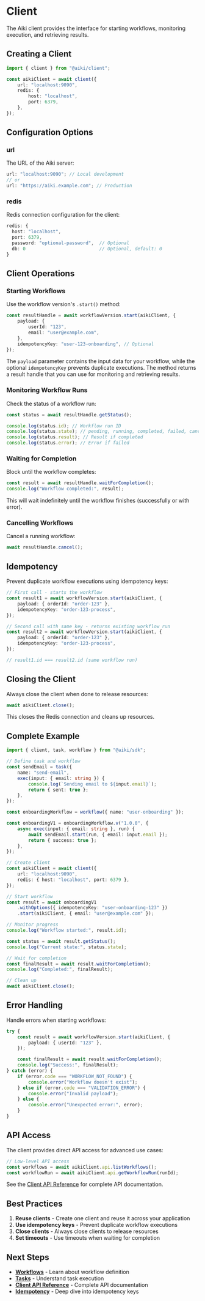 # Client

The Aiki client provides the interface for starting workflows, monitoring execution, and retrieving results.

## Creating a Client

```typescript
import { client } from "@aiki/client";

const aikiClient = await client({
	url: "localhost:9090",
	redis: {
		host: "localhost",
		port: 6379,
	},
});
```

## Configuration Options

### url

The URL of the Aiki server:

```typescript
url: "localhost:9090"; // Local development
// or
url: "https://aiki.example.com"; // Production
```

### redis

Redis connection configuration for the client:

```typescript
redis: {
  host: "localhost",
  port: 6379,
  password: "optional-password",  // Optional
  db: 0                           // Optional, default: 0
}
```

## Client Operations

### Starting Workflows

Use the workflow version's `.start()` method:

```typescript
const resultHandle = await workflowVersion.start(aikiClient, {
	payload: {
		userId: "123",
		email: "user@example.com",
	},
	idempotencyKey: "user-123-onboarding", // Optional
});
```

The `payload` parameter contains the input data for your workflow, while the optional `idempotencyKey` prevents
duplicate executions. The method returns a result handle that you can use for monitoring and retrieving results.

### Monitoring Workflow Runs

Check the status of a workflow run:

```typescript
const status = await resultHandle.getStatus();

console.log(status.id); // Workflow run ID
console.log(status.state); // pending, running, completed, failed, cancelled
console.log(status.result); // Result if completed
console.log(status.error); // Error if failed
```

### Waiting for Completion

Block until the workflow completes:

```typescript
const result = await resultHandle.waitForCompletion();
console.log("Workflow completed:", result);
```

This will wait indefinitely until the workflow finishes (successfully or with error).

### Cancelling Workflows

Cancel a running workflow:

```typescript
await resultHandle.cancel();
```

## Idempotency

Prevent duplicate workflow executions using idempotency keys:

```typescript
// First call - starts the workflow
const result1 = await workflowVersion.start(aikiClient, {
	payload: { orderId: "order-123" },
	idempotencyKey: "order-123-process",
});

// Second call with same key - returns existing workflow run
const result2 = await workflowVersion.start(aikiClient, {
	payload: { orderId: "order-123" },
	idempotencyKey: "order-123-process",
});

// result1.id === result2.id (same workflow run)
```

## Closing the Client

Always close the client when done to release resources:

```typescript
await aikiClient.close();
```

This closes the Redis connection and cleans up resources.

## Complete Example

```typescript
import { client, task, workflow } from "@aiki/sdk";

// Define task and workflow
const sendEmail = task({
	name: "send-email",
	exec(input: { email: string }) {
		console.log(`Sending email to ${input.email}`);
		return { sent: true };
	},
});

const onboardingWorkflow = workflow({ name: "user-onboarding" });

const onboardingV1 = onboardingWorkflow.v("1.0.0", {
	async exec(input: { email: string }, run) {
		await sendEmail.start(run, { email: input.email });
		return { success: true };
	},
});

// Create client
const aikiClient = await client({
	url: "localhost:9090",
	redis: { host: "localhost", port: 6379 },
});

// Start workflow
const result = await onboardingV1
	.withOptions({ idempotencyKey: "user-onboarding-123" })
	.start(aikiClient, { email: "user@example.com" });

// Monitor progress
console.log("Workflow started:", result.id);

const status = await result.getStatus();
console.log("Current state:", status.state);

// Wait for completion
const finalResult = await result.waitForCompletion();
console.log("Completed:", finalResult);

// Clean up
await aikiClient.close();
```

## Error Handling

Handle errors when starting workflows:

```typescript
try {
	const result = await workflowVersion.start(aikiClient, {
		payload: { userId: "123" },
	});

	const finalResult = await result.waitForCompletion();
	console.log("Success:", finalResult);
} catch (error) {
	if (error.code === "WORKFLOW_NOT_FOUND") {
		console.error("Workflow doesn't exist");
	} else if (error.code === "VALIDATION_ERROR") {
		console.error("Invalid payload");
	} else {
		console.error("Unexpected error:", error);
	}
}
```

## API Access

The client provides direct API access for advanced use cases:

```typescript
// Low-level API access
const workflows = await aikiClient.api.listWorkflows();
const workflowRun = await aikiClient.api.getWorkflowRun(runId);
```

See the [Client API Reference](../api/client.md) for complete API documentation.

## Best Practices

1. **Reuse clients** - Create one client and reuse it across your application
2. **Use idempotency keys** - Prevent duplicate workflow executions
3. **Close clients** - Always close clients to release resources
4. **Set timeouts** - Use timeouts when waiting for completion

## Next Steps

- **[Workflows](./workflows.md)** - Learn about workflow definition
- **[Tasks](./tasks.md)** - Understand task execution
- **[Client API Reference](../api/client.md)** - Complete API documentation
- **[Idempotency](../guides/idempotency.md)** - Deep dive into idempotency keys
